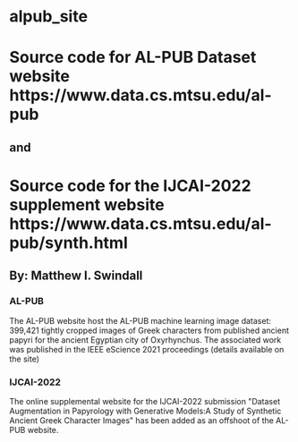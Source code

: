 # alpub_site

<h1>Source code for AL-PUB Dataset website https://www.data.cs.mtsu.edu/al-pub</h1>
<h2>and</h2>
<h1>Source code for the IJCAI-2022 supplement website https://www.data.cs.mtsu.edu/al-pub/synth.html</h1>

<h2>By: Matthew I. Swindall</h2>

<h3> AL-PUB </h3>

<p>
The AL-PUB website host the AL-PUB machine learning image dataset: 399,421 tightly cropped images of Greek characters from published ancient papyri for the ancient Egyptian city of Oxyrhynchus. The associated work was 
published in the IEEE eScience 2021 proceedings (details available on the site) 
</p>

<h3>IJCAI-2022</h3>

<p>
The online supplemental website for the IJCAI-2022 submission "Dataset Augmentation in Papyrology with Generative Models:A Study of Synthetic Ancient Greek Character Images" has been added as an offshoot of the AL-PUB website.
</p>
